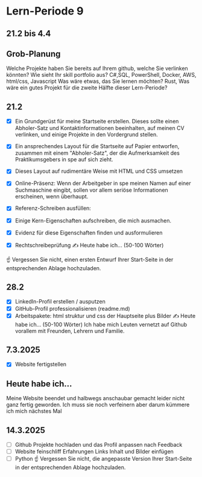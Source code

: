 # Lern-Periode 9
## 21.2 bis 4.4

## Grob-Planung
Welche Projekte haben Sie bereits auf Ihrem github, welche Sie verlinken könnten?
Wie sieht Ihr skill portfolio aus? 
C#,SQL, PowerShell, Docker, AWS, html/css, Javascript
Was wäre etwas, das Sie lernen möchten? 
Rust,
Was wäre ein gutes Projekt für die zweite Hälfte dieser Lern-Periode?

## 21.2
- [x] Ein Grundgerüst für meine Startseite erstellen. Dieses sollte einen Abholer-Satz und Kontaktinformationen beeinhalten, auf meinen CV verlinken, und einige Projekte in den Vordergrund stellen.

- [x] Ein ansprechendes Layout für die Startseite auf Papier entworfen, zusammen mit einem "Abholer-Satz", der die Aufmerksamkeit des Praktikumsgebers in spe auf sich zieht.
- [x] Dieses Layout auf rudimentäre Weise mit HTML und CSS umsetzen
- [x] Online-Präsenz: Wenn der Arbeitgeber in spe meinen Namen auf einer Suchmaschine eingibt, sollen vor allem seriöse Informationen erscheinen, wenn überhaupt.

- [x] Referenz-Schreiben ausfüllen:
- [x] Einige Kern-Eigenschaften aufschreiben, die mich ausmachen.
- [x] Evidenz für diese Eigenschaften finden und ausformulieren
- [x] Rechtschreibeprüfung
✍️ Heute habe ich... (50-100 Wörter)

☝️ Vergessen Sie nicht, einen ersten Entwurf Ihrer Start-Seite in der entsprechenden Ablage hochzuladen.

##  28.2
- [x] LinkedIn-Profil erstellen / ausputzen
- [x] GitHub-Profil professionalisieren (readme.md)
- [x] Arbeitspakete: html struktur und css der Hauptseite plus Bilder
✍️ Heute habe ich... (50-100 Wörter)
Ich habe mich Leuten vernetzt auf Github vorallem mit Freunden, Lehrern und Familie.

## 7.3.2025
- [x] Website fertigstellen

## Heute habe ich...
Meine Website beendet und halbwegs anschaubar gemacht leider nicht ganz fertig geworden. Ich muss sie noch verfeinern aber darum kümmere ich mich nächstes Mal

## 14.3.2025
- [ ] Github Projekte hochladen und das Profil anpassen nach Feedback
- [ ] Website feinschliff Erfahrungen Links Inhalt und Bilder einfügen
- [ ] Python
☝️ Vergessen Sie nicht, die angepasste Version Ihrer Start-Seite in der entsprechenden Ablage hochzuladen.
